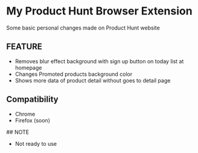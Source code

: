 # My Product Hunt Browser Extension
Some basic personal changes made on Product Hunt website

## FEATURE
- Removes blur effect background with sign up button on today list at homepage
- Changes Promoted products background color
- Shows more data of product detail without goes to detail page

## Compatibility
- Chrome
- Firefox (soon)

## NOTE
- Not ready to use